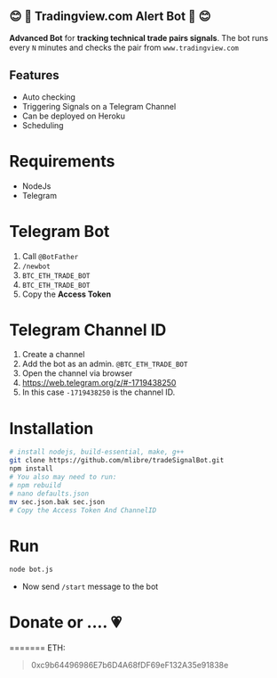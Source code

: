 :blush: :robot: Tradingview.com Alert Bot :robot: :blush:
---
**Advanced Bot** for **tracking technical trade pairs signals**.
The bot runs every `N` minutes and checks the pair from `www.tradingview.com` 

## Features
* Auto checking
* Triggering Signals on a Telegram Channel
* Can be deployed on Heroku
* Scheduling

# Requirements
* NodeJs
* Telegram

# Telegram Bot
1. Call `@BotFather`
2. `/newbot`
3. `BTC_ETH_TRADE_BOT`
4. `BTC_ETH_TRADE_BOT`
5. Copy the **Access Token**

# Telegram Channel ID
1. Create a channel
2. Add the bot as an admin. `@BTC_ETH_TRADE_BOT`
3. Open the channel via browser
4. https://web.telegram.org/z/#-1719438250
5. In this case `-1719438250` is the channel ID.

# Installation
```bash
# install nodejs, build-essential, make, g++
git clone https://github.com/mlibre/tradeSignalBot.git
npm install
# You also may need to run:
# npm rebuild
# nano defaults.json
mv sec.json.bak sec.json
# Copy the Access Token And ChannelID
```

# Run
```bash
node bot.js
```

* Now send `/start` message to the bot

# Donate or .... :heartpulse:
=======
ETH:
> 0xc9b64496986E7b6D4A68fDF69eF132A35e91838e
